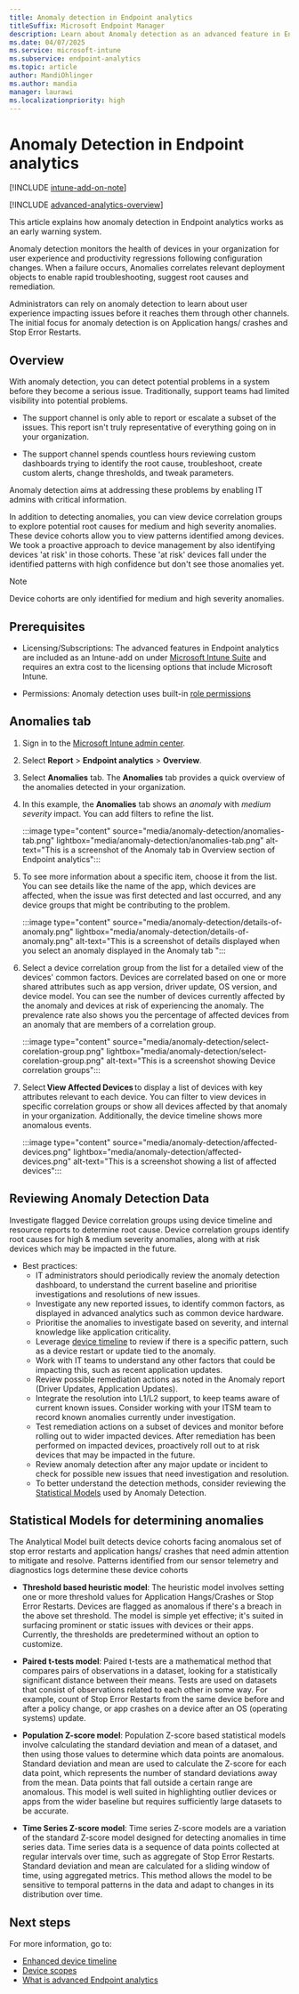 ```yaml
---
title: Anomaly detection in Endpoint analytics
titleSuffix: Microsoft Endpoint Manager
description: Learn about Anomaly detection as an advanced feature in Endpoint analytics
ms.date: 04/07/2025
ms.service: microsoft-intune
ms.subservice: endpoint-analytics
ms.topic: article
author: MandiOhlinger
ms.author: mandia
manager: laurawi
ms.localizationpriority: high
---
```


# Anomaly Detection in Endpoint analytics

[!INCLUDE [intune-add-on-note](/intune/intune-service/includes/intune-add-on-note.md)]

[!INCLUDE [advanced-analytics-overview](/intune/analytics/includes/advanced-analytics-overview.md)]

This article explains how anomaly detection in Endpoint analytics works as an early warning system.

Anomaly detection monitors the health of devices in your organization for user experience and productivity regressions following configuration changes. When a failure occurs, Anomalies correlates relevant deployment objects to enable rapid troubleshooting, suggest root causes and remediation.

Administrators can rely on anomaly detection to learn about user experience impacting issues before it reaches them through other channels. The initial focus for anomaly detection is on Application hangs/ crashes and Stop Error Restarts.

## Overview

With anomaly detection, you can detect potential problems in a system before they become a serious issue. Traditionally, support teams had limited visibility into potential problems.

- The support channel is only able to report or escalate a subset of the issues. This report isn't truly representative of everything going on in your organization.  

- The support channel spends countless hours reviewing custom dashboards trying to identify the root cause, troubleshoot, create custom alerts, change thresholds, and tweak parameters.  

Anomaly detection aims at addressing these problems by enabling IT admins with critical information.

In addition to detecting anomalies, you can view device correlation groups to explore potential root causes for medium and high severity anomalies. These device cohorts allow you to view patterns identified among devices. We took a proactive approach to device management by also identifying devices 'at risk' in those cohorts. These 'at risk' devices fall under the identified patterns with high confidence but don't see those anomalies yet.

> [!NOTE]
> Device cohorts are only identified for medium and high severity anomalies.

## Prerequisites

- Licensing/Subscriptions: The advanced features in Endpoint analytics are included as an Intune-add on under [Microsoft Intune Suite](../intune-service/fundamentals/intune-add-ons.md) and requires an extra cost to the licensing options that include Microsoft Intune.

- Permissions: Anomaly detection uses built-in [role permissions](overview.md#built-in-role-permissions)  

## Anomalies tab

1. Sign in to the [Microsoft Intune admin center](https://go.microsoft.com/fwlink/?linkid=2109431).
2. Select **Report** > **Endpoint analytics** > **Overview**.
3. Select **Anomalies** tab. The **Anomalies** tab provides a quick overview of the anomalies detected in your organization.
4. In this example, the **Anomalies** tab shows an *anomaly* with *medium severity* impact. You can add filters to refine the list.

   :::image type="content" source="media/anomaly-detection/anomalies-tab.png" lightbox="media/anomaly-detection/anomalies-tab.png" alt-text="This is a screenshot of the Anomaly tab in Overview section of Endpoint analytics":::

5. To see more information about a specific item, choose it from the list. You can see details like the name of the app, which devices are affected, when the issue was first detected and last occurred, and any device groups that might be contributing to the problem.

   :::image type="content" source="media/anomaly-detection/details-of-anomaly.png" lightbox="media/anomaly-detection/details-of-anomaly.png" alt-text="This is a screenshot of details displayed when you select an anomaly displayed in the Anomaly tab ":::

6. Select a device correlation group from the list for a detailed view of the devices' common factors. Devices are correlated based on one or more shared attributes such as app version, driver update, OS version, and device model. You can see the number of devices currently affected by the anomaly and devices at risk of experiencing the anomaly. The prevalence rate also shows you the percentage of affected devices from an anomaly that are members of a correlation group.

   :::image type="content" source="media/anomaly-detection/select-corelation-group.png" lightbox="media/anomaly-detection/select-corelation-group.png" alt-text="This is a screenshot showing Device correlation groups":::

7. Select **View Affected Devices** to display a list of devices with key attributes relevant to each device. You can filter to view devices in specific correlation groups or show all devices affected by that anomaly in your organization. Additionally, the device timeline shows more anomalous events.

   :::image type="content" source="media/anomaly-detection/affected-devices.png" lightbox="media/anomaly-detection/affected-devices.png" alt-text="This is a screenshot showing a list of affected devices":::

## Reviewing Anomaly Detection Data

Investigate flagged Device correlation groups using device timeline and resource reports to determine root cause. Device correlation groups identify root causes for high & medium severity anomalies, along with at risk devices which may be impacted in the future.

- Best practices:
  - IT administrators should periodically review the anomaly detection dashboard, to understand the current baseline and prioritise investigations and resolutions of new issues.
  - Investigate any new reported issues, to identify common factors, as displayed in advanced analytics such as common device hardware.
  - Prioritise the anomalies to investigate based on severity, and internal knowledge like application criticality.
  - Leverage [device timeline](enhanced-device-timeline.md) to review if there is a specific pattern, such as a device restart or update tied to the anomaly.
  - Work with IT teams to understand any other factors that could be impacting this, such as recent application updates.
  - Review possible remediation actions as noted in the Anomaly report (Driver Updates, Application Updates).
  - Integrate the resolution into L1/L2 support, to keep teams aware of current known issues. Consider working with your ITSM team to record known anomalies currently under investigation.
  - Test remediation actions on a subset of devices and monitor before rolling out to wider impacted devices. After remediation has been performed on impacted devices, proactively roll out to at risk devices that may be impacted in the future. 
  - Review anomaly detection after any major update or incident to check for possible new issues that need investigation and resolution.
  - To better understand the detection methods, consider reviewing the [Statistical Models](#statistical-models-for-determining-anomalies) used by Anomaly Detection.

## Statistical Models for determining anomalies

The Analytical Model built detects device cohorts facing anomalous set of stop error restarts and application hangs/ crashes that need admin attention to mitigate and resolve. Patterns identified from our sensor telemetry and diagnostics logs determine these device cohorts

- **Threshold based heuristic model**: The heuristic model involves setting one or more threshold values for Application Hangs/Crashes or Stop Error Restarts. Devices are flagged as anomalous if there's a breach in the above set threshold. The model is simple yet effective; it's suited in surfacing prominent or static issues with devices or their apps. Currently, the thresholds are predetermined without an option to customize.  

- **Paired t-tests model**: Paired t-tests are a mathematical method that compares pairs of observations in a dataset, looking for a statistically significant distance between their means. Tests are used on datasets that consist of observations related to each other in some way. For example, count of Stop Error Restarts from the same device before and after a policy change, or app crashes on a device after an OS (operating systems) update.  

- **Population Z-score model**: Population Z-score based statistical models involve calculating the standard deviation and mean of a dataset, and then using those values to determine which data points are anomalous.
Standard deviation and mean are used to calculate the Z-score for each data point, which represents the number of standard deviations away from the mean. Data points that fall outside a certain range are anomalous. This model is well suited in highlighting outlier devices or apps from the wider baseline but requires sufficiently large datasets to be accurate.

- **Time Series Z-score model**: Time series Z-score models are a variation of the standard Z-score model designed for detecting anomalies in time series data. Time series data is a sequence of data points collected at regular intervals over time, such as aggregate of Stop Error Restarts.
Standard deviation and mean are calculated for a sliding window of time, using aggregated metrics. This method allows the model to be sensitive to temporal patterns in the data and adapt to changes in its distribution over time.

## Next steps

For more information, go to:

- [Enhanced device timeline](enhanced-device-timeline.md)
- [Device scopes](device-scopes.md)
- [What is advanced Endpoint analytics](advanced-endpoint-analytics.md)  

